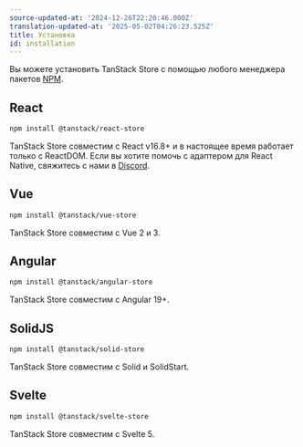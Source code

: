 ```yaml
---
source-updated-at: '2024-12-26T22:20:46.000Z'
translation-updated-at: '2025-05-02T04:26:23.525Z'
title: Установка
id: installation
---
```

Вы можете установить TanStack Store с помощью любого менеджера пакетов [NPM](https://npmjs.com).

## React

```sh
npm install @tanstack/react-store
```

TanStack Store совместим с React v16.8+ и в настоящее время работает только с ReactDOM. Если вы хотите помочь с адаптером для React Native, свяжитесь с нами в [Discord](https://tlinz.com/discord).

## Vue

```sh
npm install @tanstack/vue-store
```

TanStack Store совместим с Vue 2 и 3.

## Angular

```sh
npm install @tanstack/angular-store
```

TanStack Store совместим с Angular 19+.

## SolidJS

```sh
npm install @tanstack/solid-store
```

TanStack Store совместим с Solid и SolidStart.

## Svelte

```sh
npm install @tanstack/svelte-store
```

TanStack Store совместим с Svelte 5.
